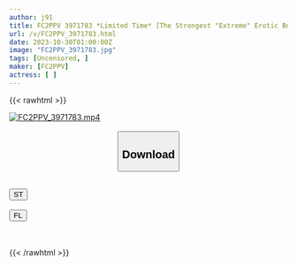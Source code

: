 ```yaml
---
author: j91
title: FC2PPV 3971783 *Limited Time* [The Strongest "Extreme" Erotic Body] In The Prime Of Play ♀ Young Wife-Chan (26) A Bitch Wife Who Loves Handsome Men Is S-Class Constricted Big-Breasted Body And Pile-Drives, Acme Falls, And A Merciless Portio Is Repeatedly Hit With Plenty Of Seeding Cheating [Cock Crazy】 [cen]
url: /v/FC2PPV_3971783.html
date: 2023-10-30T01:00:00Z
image: "FC2PPV_3971783.jpg"
tags: [Uncensored, ]
maker: [FC2PPV]
actress: [ ]
---
```



{{< rawhtml >}}

<div class="video" data-videoid="mkrGGpwWw6cbayR">
    <a href="javascript:;">
        <img src="https://my.j91.asia/v/FC2PPV_3971783.jpg" width="WIDTH" height="HEIGHT" alt="FC2PPV_3971783.mp4" loading="lazy">
    </a>
</div>

<script type="text/javascript" src="https://j91.asia/asset/on-demand-st.js"></script>

<br>
  <link rel="stylesheet" href="https://j91.asia/asset/bs5.css">
  
  <center>
  <button class="btn btn-primary" type="button" data-bs-toggle="collapse" data-bs-target=".multi-collapse" aria-expanded="false" aria-controls="multiCollapseExample1 multiCollapseExample2"><h2>Download</h2></button></center>
</p>
<div class="row">
  <div class="col">
    <div class="collapse multi-collapse" id="multiCollapseExample1">
      <div class="card card-body">
	      	      <br>
<div class="buttons">  
<a href="https://streamtape.to/v/mkrGGpwWw6cbayR"><button class="btn-hover color-3"><i class="fa fa-download"></i> ST</button></a></div>
    </div>
  </div>
</div>
  <div class="col">
    <div class="collapse multi-collapse" id="multiCollapseExample2">
      <div class="card card-body">
	      <br>
<div class="buttons">
    <a href="https://filelions.online/f/e54ltd7i6ph8"><button class="btn-hover color-9"><i class="fa fa-download"></i> FL</button></a></div>
<br><br>
      </div>
    </div>
  </div>
</div>

{{< /rawhtml >}}